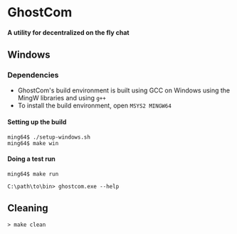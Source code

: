 # GhostCom
#### A utility for decentralized on the fly chat

## Windows
### Dependencies
- GhostCom's build environment is built using GCC on Windows using the MingW libraries and using `g++`
- To install the build environment, open `MSYS2 MINGW64`

#### Setting up the build
```
ming64$ ./setup-windows.sh
ming64$ make win 
```

#### Doing a test run
```
ming64$ make run
```
```
C:\path\to\bin> ghostcom.exe --help
```

## Cleaning
```
> make clean
```